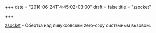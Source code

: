+++
date = "2016-06-24T14:45:02+03:00"
draft = false
title = "zsocket"

+++

<p><a href="https://github.com/nathanjsweet/zsocket">zsocket</a>&nbsp;- Обертка над линуксовским&nbsp;zero-copy системным вызовом.</p>

